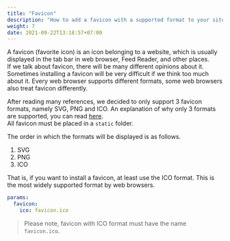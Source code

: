 ```yaml
---
title: "Favicon"
description: "How to add a favicon with a supported format to your site."
weight: 7
date: 2021-09-22T13:18:57+07:00
---
```


A favicon (favorite icon) is an icon belonging to a website, which is usually
displayed in the tab bar in web browser, Feed Reader, and other places.  
If we talk about favicon, there will be many different opinions about it.
Sometimes installing a favicon will be very difficult if we think too much about
it. Every web browser supports different formats, some web browsers also treat
favicon differently.

After reading many references, we decided to only support 3 favicon formats,
namely SVG, PNG and ICO. An explanation of why only 3 formats are supported, you
can read [here](https://www.leereamsnyder.com/blog/favicons-in-2021).  
All favicon must be placed in a `static` folder.

The order in which the formats will be displayed is as follows.

1. SVG
2. PNG
3. ICO

That is, if you want to install a favicon, at least use the ICO format. This is
the most widely supported format by web browsers.

```yaml
params:
  favicon:
    ico: favicon.ico
```

> Please note, favicon with ICO format must have the name `favicon.ico`.
